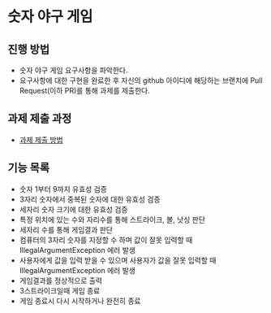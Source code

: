 # 숫자 야구 게임
## 진행 방법
* 숫자 야구 게임 요구사항을 파악한다.
* 요구사항에 대한 구현을 완료한 후 자신의 github 아이디에 해당하는 브랜치에 Pull Request(이하 PR)를 통해 과제를 제출한다.

## 과제 제출 과정
* [과제 제출 방법](https://github.com/next-step/nextstep-docs/tree/master/precourse)

## 기능 목록
* 숫자 1부터 9까지 유효성 검증
* 3자리 숫자에서 중복된 숫자에 대한 유효성 검증
* 세자리 숫자 크기에 대한 유효성 검증
* 특정 위치에 있는 수와 자리수를 통해 스트라이크, 볼, 낫싱 판단
* 세자리 수를 통해 게임결과 판단
* 컴퓨터의 3자리 숫자를 지정할 수 하며 값이 잘못 입력할 때 IllegalArgumentException 에러 발생
* 사용자에게 값을 입력 받을 수 있으며 사용자가 값을 잘못 입력할 때 IllegalArgumentException 에러 발생
* 게임결과를 정상적으로 출력
* 3스트라이크일때 게임 종료
* 게임 종료시 다시 시작하거나 완전히 종료

